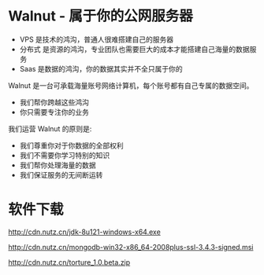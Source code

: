 Walnut - 属于你的公网服务器
===

* VPS 是技术的鸿沟，普通人很难搭建自己的服务器
* 分布式 是资源的鸿沟，专业团队也需要巨大的成本才能搭建自己海量的数据服务
* Saas 是数据的鸿沟，你的数据其实并不全只属于你的

Walnut 是一台可承载海量账号网络计算机，每个账号都有自己专属的数据空间。

* 我们帮你跨越这些鸿沟
* 你只需要专注你的业务

我们运营 Walnut 的原则是:

* 我们尊重你对于你数据的全部权利
* 我们不需要你学习特别的知识
* 我们帮你处理海量的数据
* 我们保证服务的无间断运转

软件下载
===

http://cdn.nutz.cn/jdk-8u121-windows-x64.exe

http://cdn.nutz.cn/mongodb-win32-x86_64-2008plus-ssl-3.4.3-signed.msi

http://cdn.nutz.cn/torture_1.0.beta.zip